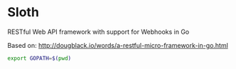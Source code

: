 # Sloth
RESTful Web API framework with support for Webhooks in Go

Based on: http://dougblack.io/words/a-restful-micro-framework-in-go.html

```bash
export GOPATH=$(pwd)
```